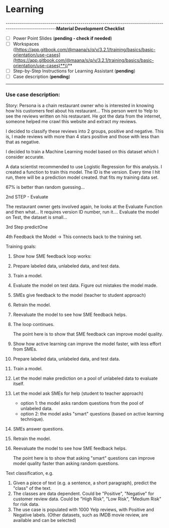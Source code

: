 # Learning

-------------------------------------------------------------------------------------------------------**Material Development Checklist**

* [ ] Power Point Slides \(**pending - check if needed**\)
* [ ] Workspaces \([https://app.gitbook.com/@maana/s/q/v/3.2.1/training/basics/basic-orientation/use-cases](https://app.gitbook.com/@maana/s/q/v/3.2.1/training/basics/basic-orientation/use-cases)**\)**
* [ ] Step-by-Step Instructions for Learning Assistant \(**pending**\)
* [ ] Case description \(**pending**\)

-------------------------------------------------------------------------------------------------------

### Use case description: 

Story:  Persona is a chain restaurant owner who is interested in knowing how his customers feel about his restaurant... This person went to Yelp to see the reviews written on his restaurant. He got the data from the internet, someone helped me crawl this website and extract my reviews. 

I decided to classify these reviews into 2 groups, positive and negative. This is, I made reviews with more than 4 stars positive and those with less than that as negative. 

I decided to train a Machine Learning model based on this dataset which I consider accurate. 

A data scientist recommended to use Logistic Regression for this analysis. I created a function to train this model. The ID is the version. Every time I hit run, there will be a prediction model created. that fits my training data set. 

67% is better than random guessing... 

2nd STEP - Evaluate

The restaurant owner gets involved again, he looks at the Evaluate Function and then what... It requires version ID number, run it.... Evaluate the model on Test, the dataset is small... 

3rd Step predictOne

4th Feedback the Model -&gt; This connects back to the training set. 

Training goals:

1. Show how SME feedback loop works:

1. Prepare labeled data, unlabeled data, and test data. 
2. Train a model.
3. Evaluate the model on test data. Figure out mistakes the model made. 
4. SMEs give feedback to the model \(teacher to student approach\) 
5. Retrain the model. 
6. Reevaluate the model to see how SME feedback helps.
7. The loop continues.

      The point here is to show that SME feedback can improve model quality.

2. Show how active learning can improve the model faster, with less effort from SMEs.

1. Prepare labeled data, unlabeled data, and test data. 
2. Train a model.
3. Let the model make prediction on a pool of unlabeled data to evaluate itself. 
4. Let the model ask SMEs for help \(student to teacher approach\)
   * option 1: the model asks random questions from the pool of unlabeled data. 
   * option 2: the model asks "smart" questions \(based on active learning technique\).
5. SMEs answer questions. 
6. Retrain the model. 
7. Reevaluate the model to see how SME feedback helps.

      The point here is to show that asking "smart" questions can improve model quality faster than asking random questions. 



Text classification, e.g. 

1. Given a piece of text \(e.g. a sentence, a short paragraph\), predict the "class" of the text. 
2. The classes are data dependent. Could be "Positive", "Negative" for customer review data. Could be "High Risk", "Low Risk", "Medium Risk" for risk data. 
3. The use case is populated with 1000 Yelp reviews, with Positive and Negative labels. \(Other datasets, such as IMDB movie review, are available and can be selected\)



